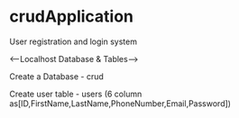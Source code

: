 # crudApplication
User registration and login system 

<--Localhost Database & Tables-->

Create a Database - crud

Create user table - users (6 column as[ID,FirstName,LastName,PhoneNumber,Email,Password])
